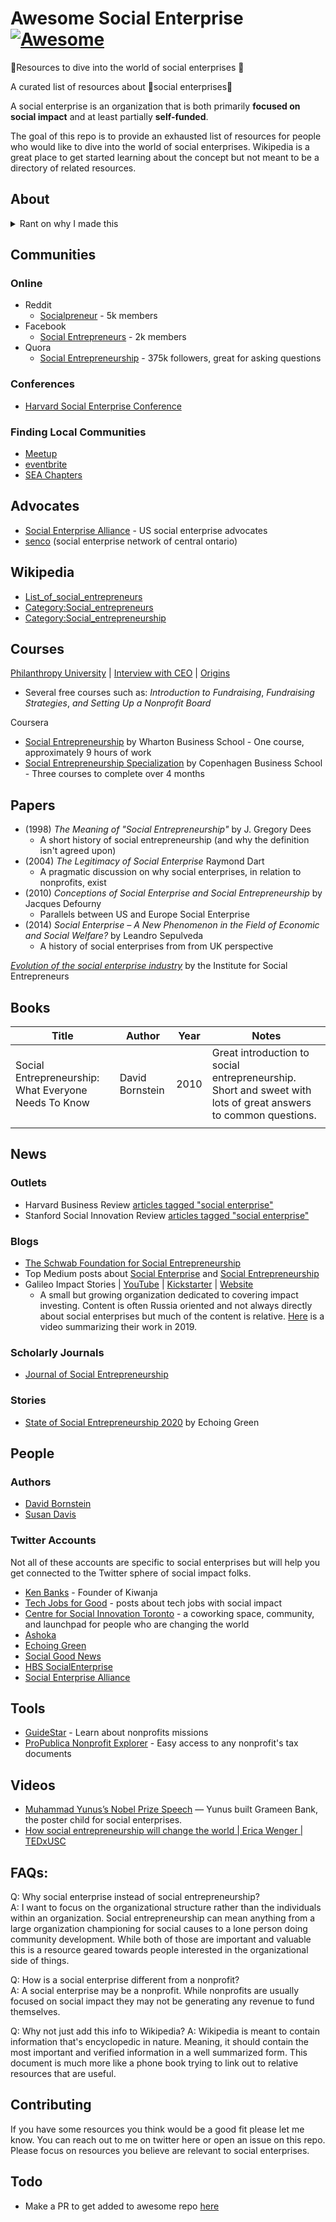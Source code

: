 # Awesome Social Enterprise [![Awesome](https://awesome.re/badge-flat2.svg)](https://awesome.re)
📗Resources to dive into the world of social enterprises 🌼 

A curated list of resources about 🌼social enterprises🌼

A social enterprise is an organization that is both primarily **focused on social impact** and at least partially **self-funded**.

The goal of this repo is to provide an exhausted list of resources for people who would like to dive into the world of social enterprises. Wikipedia is a great place to get started learning about the concept but not meant to be a directory of related resources.

## About
<details>
  <summary>Rant on why I made this</summary>
  
  When I was at Eckerd College I repeatedly bumped into the concept of social enterprises. First, in a course called _Technology, Society, and The Environment_, then through meeting the CTO of a social enterprise, and finally by taking a course called _Social Entrepreneurship_. Each step along the way I fell more in love with the concept of social enterprises. However, I never felt like there was an easy way to connect to the world of social enterprises. Eventually, I set a Google news alert for weekly digests of anything related to "social entrepreneurs." That worked okay but I still felt like I was missing out on something. Fast-forward a few years and I find myself heavily involved in a nonprofit called [hackNY](https://hackny.org/), working at The New York Times, and having a stronger urge than ever to learn about social enterprises. As such, I've started compiling this list of resources to make it easy for people to connect with the world of social enterprises. See the FAQs at the bottom for some common questions.
  
</details>


## Communities

### Online 

* Reddit    
    * [Socialpreneur](https://www.reddit.com/r/Socialpreneur/) - 5k members  
* Facebook  
    * [Social Entrepreneurs](https://www.facebook.com/groups/socentnet/) -  2k members
* Quora
    * [Social Entrepreneurship](https://www.quora.com/topic/Social-Entrepreneurship) - 375k followers, great for asking questions

### Conferences

* [Harvard Social Enterprise Conference](http://socialenterpriseconference.org)

### Finding Local Communities
* [Meetup](https://www.meetup.com/)
* [eventbrite](https://www.eventbrite.com/)
* [SEA Chapters](https://socialenterprise.us/programs/chapter-directory/)

## Advocates

* [Social Enterprise Alliance](https://socialenterprise.us/) - US social enterprise advocates  
* [senco](https://senco.io/home/) (social enterprise network of central ontario)


## Wikipedia

* [List_of_social_entrepreneurs](https://en.wikipedia.org/wiki/List_of_social_entrepreneurs )
* [Category:Social_entrepreneurs](https://en.wikipedia.org/wiki/Category:Social_entrepreneurs )
* [Category:Social_entrepreneurship](https://en.wikipedia.org/wiki/Category:Social_entrepreneurship)
 

## Courses
[Philanthropy University](https://courses.philanthropyu.org/courses) | [Interview with CEO](https://iblnews.org/philanthropy-universitys-connor-diemand-yauman/) | [Origins](https://www.nytimes.com/2015/10/17/your-money/online-university-helps-philanthropic-groups-and-their-leaders.html)  

* Several free courses such as: _Introduction to Fundraising_, _Fundraising Strategies_, _and Setting Up a Nonprofit Board_

Coursera  
* [Social Entrepreneurship](https://www.coursera.org/learn/wharton-social-entrepreneurship) by Wharton Business School - One course, approximately 9 hours of work
* [Social Entrepreneurship Specialization](https://www.coursera.org/specializations/social-entrepreneurship-cbs) by Copenhagen Business School - Three courses to complete over 4 months

## Papers  
* (1998) _The Meaning of "Social Entrepreneurship"_ by J. Gregory Dees
    - A short history of social entrepreneurship (and why the definition isn't agreed upon)
* (2004) _The Legitimacy of Social Enterprise_ Raymond Dart
    - A pragmatic discussion on why social enterprises, in relation to nonprofits, exist
* (2010) _Conceptions of Social Enterprise and Social Entrepreneurship_ by Jacques Defourny
    - Parallels between US and Europe Social Enterprise
* (2014) _Social Enterprise – A New Phenomenon in the Field of Economic and Social Welfare?_ by Leandro Sepulveda
    - A history of social enterprises from from UK perspective

[_Evolution of the social enterprise industry_](
https://socialent.org/documents/EVOLUTIONOFTHESOCIALENTERPRISEINDUSTRY--ACHRONOLOGYOFKEYEVENTS.pdf) by the Institute for Social Entrepreneurs

## Books

| Title | Author | Year | Notes |
|-------|--------|------|-------|
|Social Entrepreneurship: What Everyone Needs To Know|David Bornstein|2010| Great introduction to social entrepreneurship. Short and sweet with lots of great answers to common questions. |
|       |        |      |       |


## News

### Outlets
* Harvard Business Review [articles tagged "social enterprise"](https://hbr.org/topic/social-enterprise)
* Stanford Social Innovation Review [articles tagged "social enterprise"](https://ssir.org/topics/category/social_enterprise#)

### Blogs
* [The Schwab Foundation for Social Entrepreneurship](https://www.weforum.org/communities/schwab-foundation-for-social-entrepreneurship/articles)
* Top Medium posts about [Social Enterprise](https://medium.com/tag/social-entrepreneurship/archive/) and [Social Entrepreneurship](https://medium.com/tag/social-entrepreneurship/archive)
* Galileo Impact Stories | [YouTube](https://www.youtube.com/channel/UCtpwKxUCqGfHPKSqYKgfphw) | [Kickstarter](https://www.kickstarter.com/projects/baurens/pro-russia) | [Website](https://iiic.ch/)  
    * A small but growing organization dedicated to covering impact investing. Content is often Russia oriented and not always directly about social enterprises but much of the content is relative. [Here](https://youtu.be/Pzxz38AnXCc) is a video summarizing their work in 2019.


### Scholarly Journals
* [Journal of Social Entrepreneurship](https://www.tandfonline.com/toc/rjse20/current)

### Stories
* [State of Social Entrepreneurship 2020](https://echoinggreen.org/news/state-of-social-entrepreneurship-2020/) by Echoing Green

## People 

### Authors
* [David Bornstein](https://en.wikipedia.org/wiki/David_Bornstein_(author))
* [Susan Davis](https://en.wikipedia.org/wiki/Susan_Davis_(author))


### Twitter Accounts

Not all of these accounts are specific to social enterprises but will help you get connected to the Twitter sphere of social impact folks.

* [Ken Banks](https://twitter.com/kiwanja) - Founder of Kiwanja
* [Tech Jobs for Good](https://twitter.com/techjobsforgood) - posts about tech jobs with social impact 
* [Centre for Social Innovation Toronto](https://twitter.com/csiTO) - a coworking space, community, and launchpad for people who are changing the world
* [Ashoka](https://twitter.com/Ashoka)
* [Echoing Green](https://twitter.com/echoinggreen)
* [Social Good News](https://twitter.com/mysocialgood)
* [HBS SocialEnterprise](https://twitter.com/HBSSEI)
* [Social Enterprise Alliance](https://twitter.com/SEAlliance)

## Tools
* [GuideStar](https://www.guidestar.org) - Learn about nonprofits missions
* [ProPublica Nonprofit Explorer](https://projects.propublica.org/nonprofits/) - Easy access to any nonprofit's tax documents

## Videos
* [Muhammad Yunus’s Nobel Prize Speech](https://www.nobelprize.org/prizes/peace/2006/yunus/lecture/) — Yunus built Grameen Bank, the poster child for social enterprises.
* [How social entrepreneurship will change the world | Erica Wenger | TEDxUSC](https://www.youtube.com/watch?v=KrQuGTvwl0s)


## FAQs:

Q: Why social enterprise instead of social entrepreneurship?  
A: I want to focus on the organizational structure rather than the individuals within an organization. Social entrepreneurship can mean anything from a large organization championing for social causes to a lone person doing community development. While both of those are important and valuable this is a resource geared towards people interested in the organizational side of things.

Q: How is a social enterprise different from a nonprofit?  
A: A social enterprise may be a nonprofit. While nonprofits are usually focused on social impact they may not be generating any revenue to fund themselves.

Q: Why not just add this info to Wikipedia?
A: Wikipedia is meant to contain information that's encyclopedic in nature. Meaning, it should contain the most important and verified information in a well summarized form. This document is much more like a phone book trying to link out to relative resources that are useful.

## Contributing

If you have some resources you think would be a good fit please let me know. You can reach out to me on twitter here or open an issue on this repo. Please focus on resources you believe are relevant to social enterprises.


## Todo
* Make a PR to get added to awesome repo [here](https://github.com/sindresorhus/awesome#business)